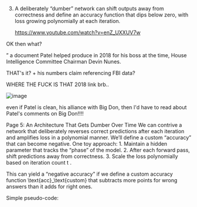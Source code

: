 3.	A deliberately “dumber” network can shift outputs away from correctness and define an accuracy function that dips below zero, with loss growing polynomially at each iteration.
    
    https://www.youtube.com/watch?v=enZ_UXXUV7w

OK then what? 

” a document Patel helped produce in 2018 for his boss at the time, House Intelligence Committee Chairman Devin Nunes.

THAT's it? + his numbers claim referencing FBI data?

WHERE THE FUCK IS THAT 2018 link brb..

![image](https://github.com/user-attachments/assets/ef376dc3-446d-4227-ba42-94c4f4bdfc6e)

even if Patel is clean, his alliance with Big Don, then I'd have to read about Patel's comments on Big Don!!!!



Page 5: An Architecture That Gets Dumber Over Time
We can contrive a network that deliberately reverses correct predictions after each iteration and amplifies loss in a polynomial manner. We’ll define a custom “accuracy” that can become negative. One toy approach:
	1.	Maintain a hidden parameter that tracks the “phase” of the model.
	2.	After each forward pass, shift predictions away from correctness.
	3.	Scale the loss polynomially based on iteration count  t .

This can yield a “negative accuracy” if we define a custom accuracy function  \text{acc}_\text{custom}  that subtracts more points for wrong answers than it adds for right ones.

Simple pseudo-code:

